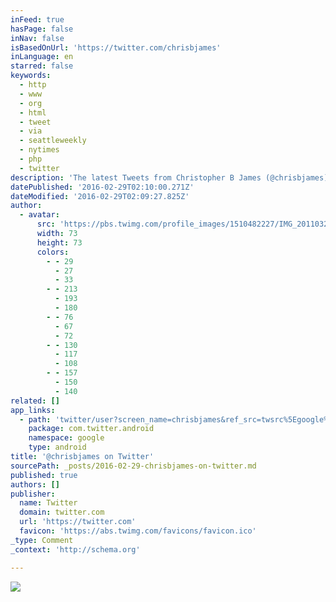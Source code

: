 ```yaml
---
inFeed: true
hasPage: false
inNav: false
isBasedOnUrl: 'https://twitter.com/chrisbjames'
inLanguage: en
starred: false
keywords:
  - http
  - www
  - org
  - html
  - tweet
  - via
  - seattleweekly
  - nytimes
  - php
  - twitter
description: 'The latest Tweets from Christopher B James (@chrisbjames). professor at @udseminary #missional #church #culture #churchplanting #spirituality #ecclesiology #neighborhoods #hospitality. dubuque, ia'
datePublished: '2016-02-29T02:10:00.271Z'
dateModified: '2016-02-29T02:09:27.825Z'
author:
  - avatar:
      src: 'https://pbs.twimg.com/profile_images/1510482227/IMG_20110320_060437_bigger.jpg'
      width: 73
      height: 73
      colors:
        - - 29
          - 27
          - 33
        - - 213
          - 193
          - 180
        - - 76
          - 67
          - 72
        - - 130
          - 117
          - 108
        - - 157
          - 150
          - 140
related: []
app_links:
  - path: 'twitter/user?screen_name=chrisbjames&ref_src=twsrc%5Egoogle%7Ctwcamp%5Eandroidseo%7Ctwgr%5Eprofile'
    package: com.twitter.android
    namespace: google
    type: android
title: '@chrisbjames on Twitter'
sourcePath: _posts/2016-02-29-chrisbjames-on-twitter.md
published: true
authors: []
publisher:
  name: Twitter
  domain: twitter.com
  url: 'https://twitter.com'
  favicon: 'https://abs.twimg.com/favicons/favicon.ico'
_type: Comment
_context: 'http://schema.org'

---
```

![](https://s3-us-west-2.amazonaws.com/the-grid-img/p/7714a35c7ffd3e24334c923eb6739fb361038703.jpg)

>